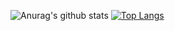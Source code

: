 ![Anurag's github stats](https://github-readme-stats.vercel.app/api?username=Tipsy-North&show_icons=true&theme=prussian)
[![Top Langs](https://github-readme-stats.vercel.app/api/top-langs/?username=anuraghazra&layout=compact&theme=prussian)](https://github.com/Tipsy-North/github-readme-stats)


